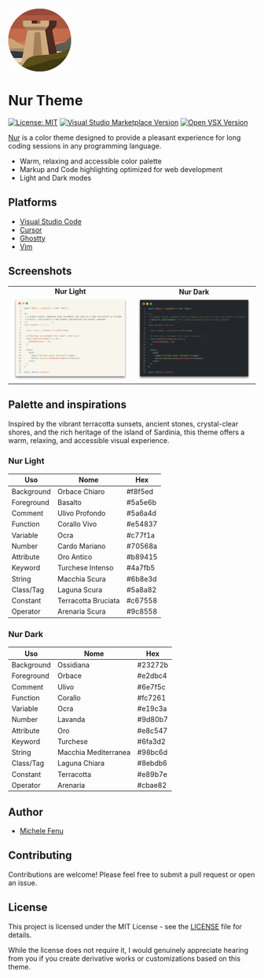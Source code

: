 ![](./images/icon.png)

# Nur Theme

[![License: MIT](https://img.shields.io/badge/License-MIT-blue.svg)](https://opensource.org/licenses/MIT) [![Visual Studio Marketplace Version](https://img.shields.io/visual-studio-marketplace/v/michelefenu.nur-theme-vscode?label=VS%20Marketplace)](https://marketplace.visualstudio.com/items?itemName=michelefenu.nur-theme-vscode) [![Open VSX Version](https://img.shields.io/open-vsx/v/michelefenu/nur-theme-open-vsx?label=Open%20VSX)](https://open-vsx.org/extension/michelefenu/nur-theme-open-vsx)

[Nur](https://nur.fenu.dev) is a color theme designed to provide a pleasant experience for long coding sessions in any programming language.

- Warm, relaxing and accessible color palette
- Markup and Code highlighting optimized for web development
- Light and Dark modes

## Platforms

- [Visual Studio Code](https://marketplace.visualstudio.com/items?itemName=michelefenu.nur-theme-vscode)
- [Cursor](https://open-vsx.org/extension/michelefenu/nur-theme-open-vsx)
- [Ghostty](https://ghostty.org/)
- [Vim](https://www.vim.org/)

## Screenshots

<div align="center">
  <table>
    <tr>
      <td align="center">
        <strong>Nur Light</strong><br>
        <img src="https://raw.githubusercontent.com/michelefenu/nur/main/assets/screenshots/light.png" alt="Nur Light Screenshot">
      </td>
      <td align="center">
        <strong>Nur Dark</strong><br>
        <img src="https://raw.githubusercontent.com/michelefenu/nur/main/assets/screenshots/dark.png" alt="Nur Dark Screenshot">
      </td>
    </tr>
  </table>
</div>

## Palette and inspirations

Inspired by the vibrant terracotta sunsets, ancient stones, crystal-clear shores, and the rich heritage of the island of Sardinia, this theme offers a warm, relaxing, and accessible visual experience.

### Nur Light

| Uso        | Nome                   | Hex       |
|------------|------------------------|-----------|
| Background | Orbace Chiaro          | #f8f5ed |
| Foreground | Basalto                | #5a5e6b |
| Comment    | Ulivo Profondo         | #5a6a4d |
| Function   | Corallo Vivo           | #e54837 |
| Variable   | Ocra                   | #c77f1a |
| Number     | Cardo Mariano          | #70568a |
| Attribute  | Oro Antico             | #b89415 |
| Keyword    | Turchese Intenso       | #4a7fb5 |
| String     | Macchia Scura          | #6b8e3d |
| Class/Tag  | Laguna Scura           | #5a8a82 |
| Constant   | Terracotta Bruciata    | #c67558 |
| Operator   | Arenaria Scura         | #9c8558 |

### Nur Dark

| Uso        | Nome                 | Hex     |
|------------|----------------------|---------|
| Background | Ossidiana             | #23272b |
| Foreground | Orbace               | #e2dbc4 |
| Comment    | Ulivo                | #6e7f5c |
| Function   | Corallo              | #fc7261 |
| Variable   | Ocra                 | #e19c3a |
| Number     | Lavanda              | #9d80b7 |
| Attribute  | Oro                  | #e8c547 |
| Keyword    | Turchese             | #6fa3d2 |
| String     | Macchia Mediterranea | #98bc6d |
| Class/Tag  | Laguna Chiara        | #8ebdb6 |
| Constant   | Terracotta           | #e89b7e |
| Operator   | Arenaria             | #cbae82 |

## Author

- [Michele Fenu](https://fenu.dev)

## Contributing

Contributions are welcome! Please feel free to submit a pull request or open an issue.

## License

This project is licensed under the MIT License - see the [LICENSE](LICENSE) file for details.

While the license does not require it, I would genuinely appreciate hearing from you if you create derivative works or customizations based on this theme.
